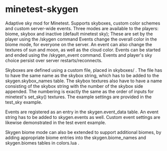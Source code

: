 # minetest-skygen
Adaptive sky mod for Minetest.
Supports skyboxes, custom color schemes and custom server-wide events.
Three modes are available to the players: biome, skybox and inactive (default minetest sky); These are set by the player using the /skygen command
Events change the overall color in the biome mode, for everyone on the server. An event can also change the textures of sun and moon, as well as the cloud color.
Events can be started and ended using the /skygen_event command.
Events and player's sky choice persist over server restarts/reconnects.

Skyboxes are defined using a custom file, placed in skyboxes/ .
The file has to have the same name as the skybox string, which has to be added to the skygen.skybox_names table.
The skybox textures also have to have a name consisting of the skybox string with the number of the skybox side appended.
The numbering is exactly the same as the order of inputs for minetest's set_sky() textures. 
The example settings are provided in the test_sky example.

Events are registered as an entry in the skygen.event_data table. An event string has to be added to skygen.events as well.
Custom event settings are likewise demonstrated in the test event example.

Skygen biome mode can also be extended to support additional biomes, by adding appropriate biome entries into the skygen.biome_names and skygen.biomes tables in colors.lua .